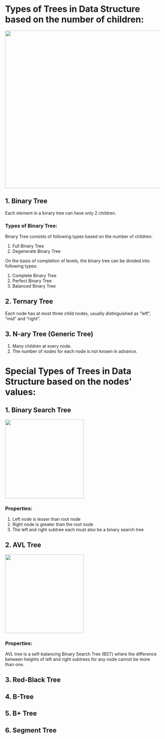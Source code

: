 # Types of Trees in Data Structure based on the number of children:
<img src="https://media.geeksforgeeks.org/wp-content/uploads/20230111154258/typoes1.png" width=512>

## 1. Binary Tree
Each element in a binary tree can have only 2 children.

### Types of Binary Tree:
Binary Tree consists of following types based on the  number of children:
1. Full Binary Tree
2. Degenerate Binary Tree

On the basis of completion of levels, the binary tree can be divided into following types:
1. Complete Binary Tree
2. Perfect Binary Tree
3. Balanced Binary Tree

## 2. Ternary Tree
Each node has at most three child nodes, usually distinguished as “left”, “mid” and “right”.

## 3. N-ary Tree (Generic Tree)
 1. Many children at every node.
 2. The number of nodes for each node is not known in advance.

# Special Types of Trees in Data Structure based on the nodes’ values:
## 1. Binary Search Tree
<img src="https://media.geeksforgeeks.org/wp-content/uploads/20230111154810/BST.png" width=256>

### Properties:
1. Left node is lesser than root node
2. Right node is greater than the root node
3. The left and right subtree each must also be a binary search tree

## 2. AVL Tree
<img src="https://media.geeksforgeeks.org/wp-content/uploads/20230111155155/avl.png" width=256 >

### Properties:
AVL tree is a self-balancing Binary Search Tree (BST) where the difference between heights of left and right subtrees for any node cannot be more than one.

## 3. Red-Black Tree
## 4. B-Tree
## 5. B+ Tree
## 6. Segment Tree

